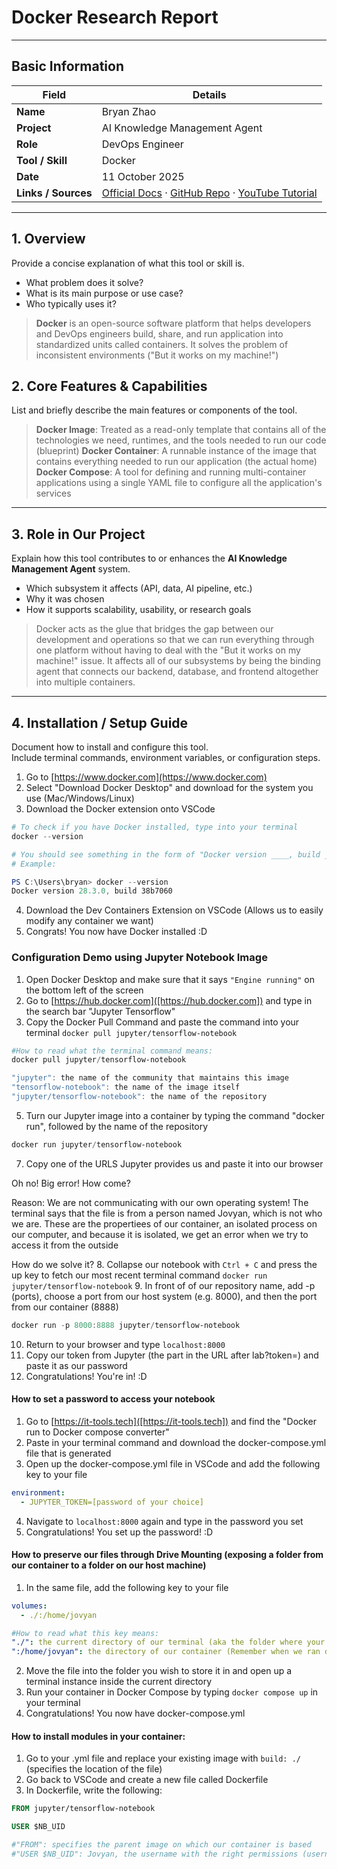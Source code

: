 # Docker Research Report

---

## Basic Information

| Field | Details |
|-------|----------|
| **Name** | Bryan Zhao |
| **Project** | AI Knowledge Management Agent |
| **Role** | DevOps Engineer |
| **Tool / Skill** | Docker |
| **Date** | 11 October 2025 |
| **Links / Sources** | [Official Docs](https://www.docker.com) · [GitHub Repo](https://github.com/docker/docs) · [YouTube Tutorial](https://www.youtube.com/watch?v=DQdB7wFEygo) |
---

## 1. Overview  
Provide a concise explanation of what this tool or skill is.  
- What problem does it solve?  
- What is its main purpose or use case?  
- Who typically uses it?
> **Docker** is an open-source software platform that helps developers and DevOps engineers build, share, and run application into standardized units called containers. It solves the problem of inconsistent environments ("But it works on my machine!")


## 2. Core Features & Capabilities  
List and briefly describe the main features or components of the tool. 
> **Docker Image**: Treated as a read-only template that contains all of the technologies we need, runtimes, and the tools needed to run our code (blueprint)
> **Docker Container**: A runnable instance of the image that contains everything needed to run our application (the actual home)
> **Docker Compose**: A tool for defining and running multi-container applications using a single YAML file to configure all the application's services 
---

## 3. Role in Our Project  
Explain how this tool contributes to or enhances the **AI Knowledge Management Agent** system.  
- Which subsystem it affects (API, data, AI pipeline, etc.)  
- Why it was chosen  
- How it supports scalability, usability, or research goals  

> Docker acts as the glue that bridges the gap between our development and operations so that we can run everything through one platform without having to deal with the "But it works on my machine!" issue. It affects all of our subsystems by being the binding agent that connects our backend, database, and frontend altogether into multiple containers.

---

## 4. Installation / Setup Guide  
Document how to install and configure this tool.  
Include terminal commands, environment variables, or configuration steps.

1. Go to [https://www.docker.com](https://www.docker.com)
2. Select "Download Docker Desktop" and download for the system you use (Mac/Windows/Linux)
3. Download the Docker extension onto VSCode
```powershell
# To check if you have Docker installed, type into your terminal
docker --version

# You should see something in the form of "Docker version ____, build ____"
# Example:

PS C:\Users\bryan> docker --version
Docker version 28.3.0, build 38b7060
```
4. Download the Dev Containers Extension on VSCode (Allows us to easily modify any container we want)
6. Congrats! You now have Docker installed :D

### Configuration Demo using Jupyter Notebook Image
1. Open Docker Desktop and make sure that it says `"Engine running"` on the bottom left of the screen
2. Go to [https://hub.docker.com]([https://hub.docker.com]) and type in the search bar "Jupyter Tensorflow"
3. Copy the Docker Pull Command and paste the command into your terminal `docker pull jupyter/tensorflow-notebook`
```powershell
#How to read what the terminal command means:
docker pull jupyter/tensorflow-notebook

"jupyter": the name of the community that maintains this image
"tensorflow-notebook": the name of the image itself
"jupyter/tensorflow-notebook": the name of the repository
```
5. Turn our Jupyter image into a container by typing the command "docker run", followed by the name of the repository
```powershell
docker run jupyter/tensorflow-notebook
```
7. Copy one of the URLS Jupyter provides us and paste it into our browser

Oh no! Big error! How come?

Reason: We are not communicating with our own operating system! The terminal says that the file is from a person named Jovyan, which is not who we are. These are the propertiees of our container, an isolated process on our computer, and because it is isolated, we get an error when we try to access it from the outside

How do we solve it?
8. Collapse our notebook with `Ctrl + C` and press the up key to fetch our most recent terminal command `docker run jupyter/tensorflow-notebook`
9. In front of of our repository name, add -p (ports), choose a port from our host system (e.g. 8000), and then the port from our container (8888)
```powershell
docker run -p 8000:8888 jupyter/tensorflow-notebook
```
10. Return to your browser and type `localhost:8000`
11. Copy our token from Jupyter (the part in the URL after lab?token=) and paste it as our password
12. Congratulations! You're in! :D

#### How to set a password to access your notebook
1. Go to [https://it-tools.tech]([https://it-tools.tech]) and find the "Docker run to Docker compose converter"
2. Paste in your terminal command and download the docker-compose.yml file that is generated
3. Open up the docker-compose.yml file in VSCode and add the following key to your file
```docker-compose.yml
environment:
  - JUPYTER_TOKEN=[password of your choice]
```
4. Navigate to `localhost:8000` again and type in the password you set
5. Congratulations! You set up the password! :D

#### How to preserve our files through Drive Mounting (exposing a folder from our container to a folder on our host machine)
1. In the same file, add the following key to your file
```docker-compose.yml
volumes:
  - ./:/home/jovyan

#How to read what this key means:
"./": the current directory of our terminal (aka the folder where your compose file lives)
":/home/jovyan": the directory of our container (Remember when we ran docker run without our port and we ran into an error because we weren't Jovyan? That's this directory!)
```
2. Move the file into the folder you wish to store it in and open up a terminal instance inside the current directory
3. Run your container in Docker Compose by typing `docker compose up` in your terminal
4. Congratulations! You now have docker-compose.yml

#### How to install modules in your container:
1. Go to your .yml file and replace your existing image with `build: ./` (specifies the location of the file)
2. Go back to VSCode and create a new file called Dockerfile
3. In Dockerfile, write the following:
```Dockerfile
FROM jupyter/tensorflow-notebook

USER $NB_UID

#"FROM": specifies the parent image on which our container is based
#"USER $NB_UID": Jovyan, the username with the right permissions (usernames differ depending on the base image, replace $NB_UID with root in case you don't know the specific username)
```
